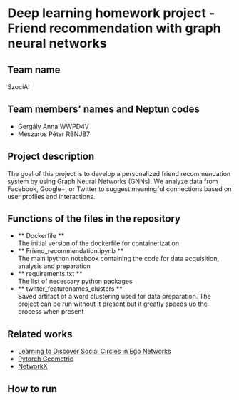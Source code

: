 # Deep learning homework project - Friend recommendation with graph neural networks 

## Team name

SzociAI

## Team members' names and Neptun codes

- Gergály Anna WWPD4V
- Mészáros Péter RBNJB7

## Project description

The goal of this project is to develop a personalized friend recommendation system by using Graph Neural Networks (GNNs). We analyze data from Facebook, Google+, or Twitter to suggest meaningful connections based on user profiles and interactions.

## Functions of the files in the repository

- ** Dockerfile **  
The initial version of the dockerfile for containerization
- ** Friend_recommendation.ipynb **  
The main ipython notebook containing the code for data acquisition, analysis and preparation
- ** requirements.txt **  
The list of necessary python packages
- ** twitter_featurenames_clusters **  
Saved artifact of a word clustering used for data preparation. The project can be run without it present but it greatly speeds up the process when present

## Related works
- [Learning to Discover Social Circles in Ego Networks](http://i.stanford.edu/~julian/pdfs/nips2012.pdf)
- [Pytorch Geometric](https://www.example.com](https://github.com/pyg-team/pytorch_geometric)https://github.com/pyg-team/pytorch_geometric)
- [NetworkX](https://www.example.com](https://github.com/networkx/networkx)https://github.com/networkx/networkx)

## How to run
